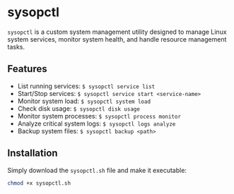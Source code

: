 # sysopctl

`sysopctl` is a custom system management utility designed to manage Linux system services, monitor system health, and handle resource management tasks.

## Features
- List running services: `$ sysopctl service list`
- Start/Stop services: `$ sysopctl service start <service-name>`
- Monitor system load: `$ sysopctl system load`
- Check disk usage: `$ sysopctl disk usage`
- Monitor system processes: `$ sysopctl process monitor`
- Analyze critical system logs: `$ sysopctl logs analyze`
- Backup system files: `$ sysopctl backup <path>`

## Installation
Simply download the `sysopctl.sh` file and make it executable:

```bash
chmod +x sysopctl.sh

